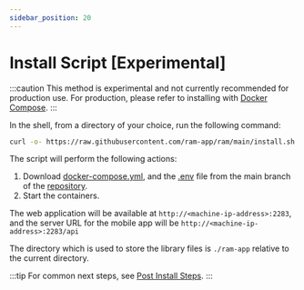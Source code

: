 ```yaml
---
sidebar_position: 20
---
```


# Install Script [Experimental]

:::caution
This method is experimental and not currently recommended for production use. For production, please refer to installing with [Docker Compose](/docs/install/docker-compose.mdx).
:::

In the shell, from a directory of your choice, run the following command:

```bash
curl -o- https://raw.githubusercontent.com/ram-app/ram/main/install.sh | bash
```

The script will perform the following actions:

1. Download [docker-compose.yml](https://github.com/ram-app/ram/releases/latest/download/docker-compose.yml), and the [.env](https://github.com/ram-app/ram/releases/latest/download/example.env) file from the main branch of the [repository](https://github.com/ram-app/ram).
2. Start the containers.

The web application will be available at `http://<machine-ip-address>:2283`, and the server URL for the mobile app will be `http://<machine-ip-address>:2283/api`

The directory which is used to store the library files is `./ram-app` relative to the current directory.

:::tip
For common next steps, see [Post Install Steps](/docs/install/post-install.mdx).
:::
